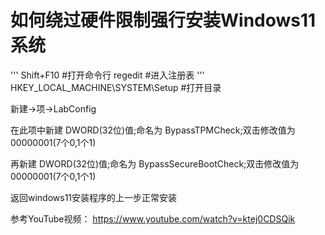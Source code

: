 # 如何绕过硬件限制强行安装Windows11系统
'''
Shift+F10 #打开命令行
regedit #进入注册表
'''
HKEY_LOCAL_MACHINE\SYSTEM\Setup #打开目录

新建->项->LabConfig

在此项中新建 DWORD(32位)值;命名为 BypassTPMCheck;双击修改值为00000001(7个0,1个1)

再新建 DWORD(32位)值;命名为 BypassSecureBootCheck;双击修改值为00000001(7个0,1个1)

返回windows11安装程序的上一步正常安装

参考YouTube视频：
https://www.youtube.com/watch?v=ktej0CDSQik
